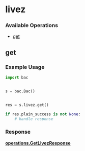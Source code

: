# livez

### Available Operations

* [get](#get)

## get

### Example Usage

```python
import bac


s = bac.Bac()


res = s.livez.get()

if res.plain_success is not None:
    # handle response
```


### Response

**[operations.GetLivezResponse](../../models/operations/getlivezresponse.md)**

